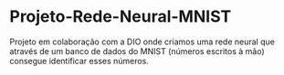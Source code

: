 # Projeto-Rede-Neural-MNIST
Projeto em colaboração com a DIO onde criamos uma rede neural que através de um banco de dados do MNIST (números escritos à mão) consegue identificar esses números. 
